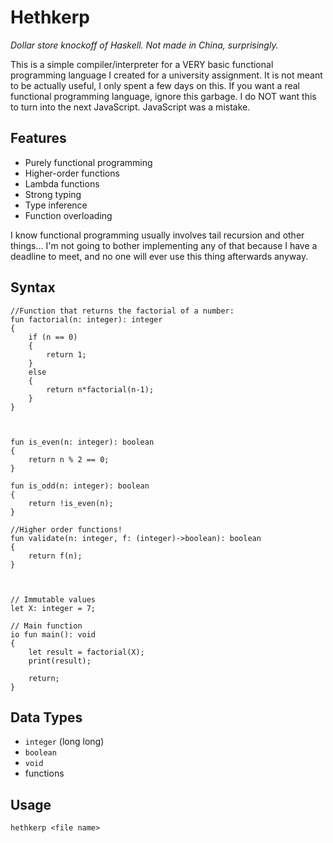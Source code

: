 # Hethkerp

*Dollar store knockoff of Haskell. Not made in China, surprisingly.*

This is a simple compiler/interpreter for a VERY basic functional programming language I created for a university assignment. It is not meant to be actually useful, I only spent a few days on this. If you want a real functional programming language, ignore this garbage. I do NOT want this to turn into the next JavaScript. JavaScript was a mistake.

## Features

- Purely functional programming
- Higher-order functions
- Lambda functions
- Strong typing
- Type inference
- Function overloading

I know functional programming usually involves tail recursion and other things... I'm not going to bother implementing any of that because I have a deadline to meet, and no one will ever use this thing afterwards anyway.

## Syntax

	//Function that returns the factorial of a number:
	fun factorial(n: integer): integer
	{
		if (n == 0)
		{
			return 1;
		}
		else
		{
			return n*factorial(n-1);
		}
	}



	fun is_even(n: integer): boolean
	{
		return n % 2 == 0;
	}

	fun is_odd(n: integer): boolean
	{
		return !is_even(n);
	}

	//Higher order functions!
	fun validate(n: integer, f: (integer)->boolean): boolean
	{
		return f(n);
	}



	// Immutable values
	let X: integer = 7;

	// Main function
	io fun main(): void
	{
		let result = factorial(X);
		print(result);

		return;
	}

## Data Types

- `integer` (long long)
- `boolean`
- `void`
- functions

## Usage

	hethkerp <file name>
